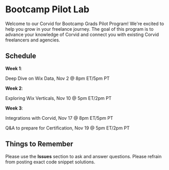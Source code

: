 # Bootcamp Pilot Lab

Welcome to our Corvid for Bootcamp Grads Pilot Program! We're excited to help you grow in your freelance journey. The goal of this program is to advance your knowledge of Corvid and connect you with existing Corvid freelancers and agencies. 


## Schedule

**Week 1**: 

Deep Dive on Wix Data, Nov 2 @ 8pm ET/5pm PT

**Week 2**: 

Exploring Wix Verticals, Nov 10 @ 5pm ET/2pm PT

**Week 3**: 

Integrations with Corvid, Nov 17 @ 8pm ET/5pm PT

Q&A to prepare for Certification, Nov 19 @ 5pm ET/2pm PT


## Things to  Remember

Please use the **Issues** section to ask and answer questions. Please refrain from posting exact code snippet solutions. 

